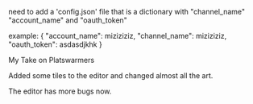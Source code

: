 need to add a 'config.json' file that is a dictionary with "channel_name" "account_name" and "oauth_token"

example:
{
	"account_name": miziziziz,
	"channel_name": miziziziz,
	"oauth_token": asdasdjkhk
}


My Take on Platswarmers

Added some tiles to the editor and changed almost all the art.

The editor has more bugs now.
